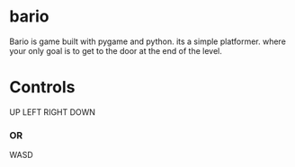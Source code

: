 # bario
Bario is game built with pygame and python.
its a simple platformer.
where your only goal is to get to the door at the end of the level.

# Controls 
UP LEFT RIGHT DOWN
### OR
WASD

